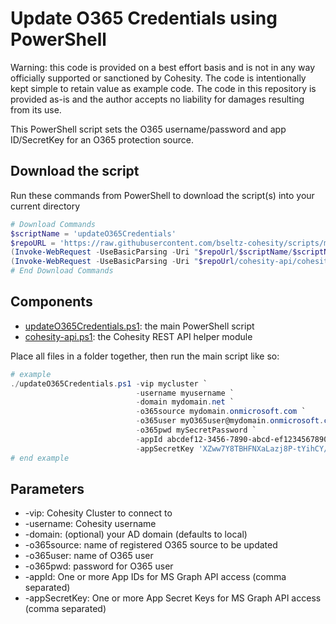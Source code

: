 # Update O365 Credentials using PowerShell

Warning: this code is provided on a best effort basis and is not in any way officially supported or sanctioned by Cohesity. The code is intentionally kept simple to retain value as example code. The code in this repository is provided as-is and the author accepts no liability for damages resulting from its use.

This PowerShell script sets the O365 username/password and app ID/SecretKey for an O365 protection source.

## Download the script

Run these commands from PowerShell to download the script(s) into your current directory

```powershell
# Download Commands
$scriptName = 'updateO365Credentials'
$repoURL = 'https://raw.githubusercontent.com/bseltz-cohesity/scripts/master/powershell'
(Invoke-WebRequest -UseBasicParsing -Uri "$repoUrl/$scriptName/$scriptName.ps1").content | Out-File "$scriptName.ps1"; (Get-Content "$scriptName.ps1") | Set-Content "$scriptName.ps1"
(Invoke-WebRequest -UseBasicParsing -Uri "$repoUrl/cohesity-api/cohesity-api.ps1").content | Out-File cohesity-api.ps1; (Get-Content cohesity-api.ps1) | Set-Content cohesity-api.ps1
# End Download Commands
```

## Components

* [updateO365Credentials.ps1](https://raw.githubusercontent.com/bseltz-cohesity/scripts/master/powershell/updateO365Credentials/updateO365Credentials.ps1): the main PowerShell script
* [cohesity-api.ps1](https://raw.githubusercontent.com/bseltz-cohesity/scripts/master/powershell/cohesity-api/cohesity-api.ps1): the Cohesity REST API helper module

Place all files in a folder together, then run the main script like so:

```powershell
# example
./updateO365Credentials.ps1 -vip mycluster `
                            -username myusername `
                            -domain mydomain.net `
                            -o365source mydomain.onmicrosoft.com `
                            -o365user myO365user@mydomain.onmicrosoft.com `
                            -o365pwd mySecretPassword `
                            -appId abcdef12-3456-7890-abcd-ef1234567890, abcdef12-3456-7890-abcd-ef1234567891 `
                            -appSecretKey 'XZww7Y8TBHFNXaLazj8P-tYihCY/Z1=:', 'ZZww7Y8TBHFNXaLazj8P-tYihCY/Z2=:'
# end example
```

## Parameters

* -vip: Cohesity Cluster to connect to
* -username: Cohesity username
* -domain: (optional) your AD domain (defaults to local)
* -o365source: name of registered O365 source to be updated
* -o365user: name of O365 user
* -o365pwd: password for O365 user
* -appId: One or more App IDs for MS Graph API access (comma separated)
* -appSecretKey: One or more App Secret Keys for MS Graph API access (comma separated)
